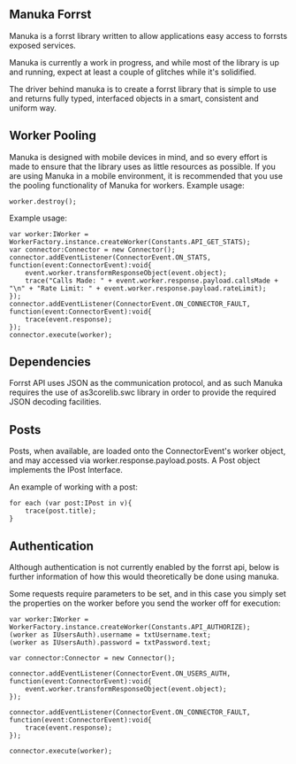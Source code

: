## Manuka Forrst

Manuka is a forrst library written to allow applications easy access to forrsts exposed services.

Manuka is currently a work in progress, and while most of the library is up and running, expect at least a couple of glitches while it's solidified.

The driver behind manuka is to create a forrst library that is simple to use and returns fully typed, interfaced objects in a smart, consistent and uniform way.

## Worker Pooling
Manuka is designed with mobile devices in mind, and so every effort is made to ensure that the library uses as little resources as possible.
If you are using Manuka in a mobile environment, it is recommended that you use the pooling functionality of Manuka for workers.
Example usage:

	worker.destroy();

Example usage:

	var worker:IWorker = WorkerFactory.instance.createWorker(Constants.API_GET_STATS);
	var connector:Connector = new Connector();
	connector.addEventListener(ConnectorEvent.ON_STATS, function(event:ConnectorEvent):void{
		event.worker.transformResponseObject(event.object);
		trace("Calls Made: " + event.worker.response.payload.callsMade + "\n" + "Rate Limit: " + event.worker.response.payload.rateLimit);
	});
	connector.addEventListener(ConnectorEvent.ON_CONNECTOR_FAULT, function(event:ConnectorEvent):void{
		trace(event.response);
	});
	connector.execute(worker);


## Dependencies

Forrst API uses JSON as the communication protocol, and as such Manuka requires the use of as3corelib.swc library in order to provide the required JSON decoding facilities.

## Posts

Posts, when available, are loaded onto the ConnectorEvent's worker object, and may accessed via worker.response.payload.posts.
A Post object implements the IPost Interface.

An example of working with a post:

	for each (var post:IPost in v){
		trace(post.title);							
	}

## Authentication

Although authentication is not currently enabled by the forrst api, below is further information of how this would theoretically be done using manuka.

Some requests require parameters to be set, and in this case you simply set the properties on the worker before you send the worker off for execution:

	var worker:IWorker = WorkerFactory.instance.createWorker(Constants.API_AUTHORIZE);
	(worker as IUsersAuth).username = txtUsername.text;
	(worker as IUsersAuth).password = txtPassword.text;
			
	var connector:Connector = new Connector();
			
	connector.addEventListener(ConnectorEvent.ON_USERS_AUTH, function(event:ConnectorEvent):void{
		event.worker.transformResponseObject(event.object);
	});
			
	connector.addEventListener(ConnectorEvent.ON_CONNECTOR_FAULT, function(event:ConnectorEvent):void{
		trace(event.response);
	});
				
	connector.execute(worker);